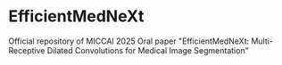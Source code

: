 # EfficientMedNeXt
Official repository of MICCAI 2025 Oral paper "EfficientMedNeXt: Multi-Receptive Dilated Convolutions for Medical Image Segmentation"
